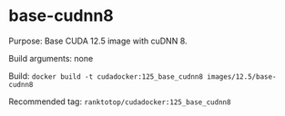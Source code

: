 # base-cudnn8

Purpose: Base CUDA 12.5 image with cuDNN 8.

Build arguments: none

Build: `docker build -t cudadocker:125_base_cudnn8 images/12.5/base-cudnn8`

Recommended tag: `ranktotop/cudadocker:125_base_cudnn8`
